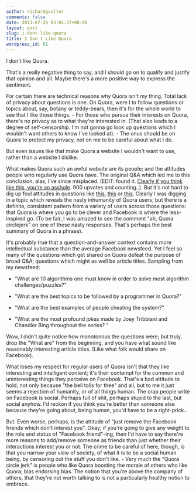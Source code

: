 ```yaml
---
author: richardgoulter
comments: false
date: 2013-07-26 03:04:37+00:00
layout: post
slug: i-dont-like-quora
title: I Don't Like Quora
wordpress_id: 61
---
```


I don't like Quora.

That's a really negative thing to say, and I should go on to qualify and justify that opinion and all.
Maybe there's a more positive way to express the sentiment.

For certain there are technical reasons why Quora isn't my thing.
Total lack of privacy about questions is one. On Quora, were I to follow questions or topics about, say, botany or teddy-bears, then it's for the whole world to see that I like those things. - For those who pursue their interests on Quora, there's no privacy as to what they're interested in. (That also leads to a degree of self-censorship. I'm not gonna go look up questions which I wouldn't want others to know I've looked at). - The onus should be on Quora to protect my privacy, not on me to be careful about what I do.

But even issues like that make Quora a website I wouldn't want to use, rather than a website I dislike.

What makes Quora such an awful website are its people; and the attitudes people who regularly use Quora have.
The original Q&A which led me to this conclusion, alas, I've since misplaced. (EDIT: found it. [Clearly if you think like this, you're an asshole](http://www.quora.com/Why-do-some-people-prefer-to-spend-time-on-Quora-rather-than-Facebook/answer/Varsha-Iyer?srid=Xq79&share=1). 900 upvotes and counting..). But it's not hard to dig up foul attitudes in questions like [this](http://www.quora.com/Quora/Why-do-I-feel-so-at-home-on-Quora-and-so-alienated-on-Facebook), [this](http://www.quora.com/Facebook-1/Why-is-Facebook-so-boring-these-days) or [this](http://www.quora.com/Why-is-Quora-so-much-more-engaging-than-Facebook).
Clearly I was digging in a topic which reveals the nasty inhumanity of Quora users; but there is a definite, consistent pattern from a variety of users across those questions: that Quora is where you go to be clever and Facebook is where the less-inspired go.
(To be fair, I was amazed to see the comment "ah, Quora circlejerk" on one of these nasty responses. That's perhaps the best summary of Quora in a phrase).

It's probably true that a question-and-answer context contains more intellectual substance than the average Facebook newsfeed.
Yet I feel so many of the questions which get shared on Quora defeat the purpose of broad Q&A; questions which might as well be article titles.
Sampling from my newsfeed:



	
  * "What are 10 algorithms one must know in order to solve most algorithm challenges/puzzles?"

	
  * "What are the best topics to be followed by a programmer in Quora?"

	
  * "What are the best examples of people cheating the system?"

	
  * "What are the most profound jokes made by Joey Tribbiani and Chandler Bing throughout the series? "


Wow, I didn't quite notice how monotonous the questions were; but truly, drop the "What are" from the beginning, and you have what sound like reasonably interesting article titles. (Like what folk would share on Facebook).

What loses my respect for regular users of Quora isn't that they like interesting and intelligent content; it's their contempt for the common and uninteresting things they perceive on Facebook.
That's a bad attitude to hold; not only because "the bell tolls for thee" and all, but to me it just seems a rejection of humanity, or of all things human. The crap people write on Facebook is social. Perhaps full of shit, perhaps stupid to the last, but social anyhow.
I'd reckon if you think you're better than someone else because they're going about, being human, you'd have to be a right-prick..

But. Even worse, perhaps, is the attitude of "just remove the Facebook friends which don't interest you".
Okay; if you're going to give any weight to the role and status of "Facebook friend"-ing, then I'd have to say there're more reasons to add/remove someone as friends than just whether their interactions interest you or not.
The crime to be careful of here, though, is that you narrow your view of society, of what it is to be a social human being, by censoring out the stuff you don't like. - Very much the "Quora circle jerk" is people who like Quora boosting the morale of others who like Quora; bias endorsing bias.
The notion that you're above the company of others, that they're not worth talking to is not a particularly healthy notion to embrace.
